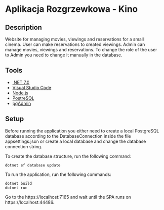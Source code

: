 # Aplikacja Rozgrzewkowa - Kino

## Description
Website for managing movies, viewings and reservations for a small cinema.
User can make reservations to created viewings.
Admin can manage movies, viewings and reservations.
To change the role of the user to Admin you need to change it manually in the database.

## Tools
* [.NET 7.0](https://dotnet.microsoft.com/en-us/download/dotnet/7.0)
* [Visual Studio Code](https://code.visualstudio.com/download)
* [Node.js](https://nodejs.org/en/download/)
* [PostreSQL](https://www.postgresql.org/download/)
* [pgAdmin](https://www.pgadmin.org/download/)

## Setup
Before running the application you either need to create a local PostgreSQL database according to the DatabaseConnection inside the file appsettings.json
or create a local database and change the database connection string.

To create the database structure, run the following command:
```
dotnet ef database update
```

To run the application, run the following commands:
```
dotnet build
dotnet run
```

Go to the https://localhost:7165 and wait until the SPA runs on https://localhost:44486.